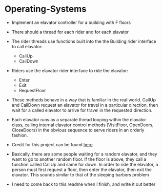 # Operating-Systems

- Implement an elavator controller for a building with F floors
- There should a thread for each rider and for each elavator
- The rider threads use functions built into the the Building rider interface to call elavator: 
	- CallUp
	- CallDown
- Riders use the elavator rider interface to ride the elavator: 
	- Enter
	- Exit
	- RequestFloor
- These methods behave in a way that is familiar in the real world. CallUp and CallDown request an elavator for travel in a particular direction, then wait for a called elavator to arrive for travel in the requested direction.
- Each elavator runs as a separate thread looping within the elavator class, calling internal elavator control methods (VisitFloor, OpenDoors, CloseDoors) in the obvious sequence to serve riders in an orderly fashion.

- Credit for this project can be found [here](https://courses.cs.duke.edu/spring14/compsci310/projects/lab3/lab3.pdf)

- Basically, there are some people waiting for a random elavator, and they want to go to another random floor. If the floor is above, they call a function called CallUp and same for down. In order to ride the elavator, a person must first request a floor, then enter the elavator, then exit the elavator. This sounds similar to that of the sleeping barbers problem  

- I need to come back to this readme when I finish, and write it out better
